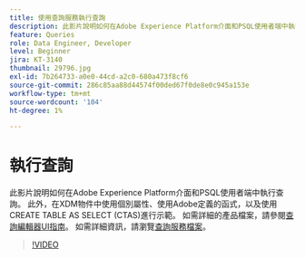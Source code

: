 ```yaml
---
title: 使用查詢服務執行查詢
description: 此影片說明如何在Adobe Experience Platform介面和PSQL使用者端中執行查詢。 此外，在XDM物件中使用個別屬性、使用Adobe定義的函式，以及使用CREATE TABLE AS SELECT (CTAS)進行示範。
feature: Queries
role: Data Engineer, Developer
level: Beginner
jira: KT-3140
thumbnail: 29796.jpg
exl-id: 7b264733-a0e0-44cd-a2c0-680a473f8cf6
source-git-commit: 286c85aa88d44574f00ded67f0de8e0c945a153e
workflow-type: tm+mt
source-wordcount: '104'
ht-degree: 1%

---
```


# 執行查詢

此影片說明如何在Adobe Experience Platform介面和PSQL使用者端中執行查詢。 此外，在XDM物件中使用個別屬性、使用Adobe定義的函式，以及使用CREATE TABLE AS SELECT (CTAS)進行示範。 如需詳細的產品檔案，請參閱[查詢編輯器UI指南](https://experienceleague.adobe.com/docs/experience-platform/query/ui/user-guide.html?lang=zh-Hant)。
如需詳細資訊，請瀏覽[查詢服務檔案](https://experienceleague.adobe.com/docs/experience-platform/query/home.html?lang=zh-Hant)。

>[!VIDEO](https://video.tv.adobe.com/v/29796?learn=on&enablevpops)
